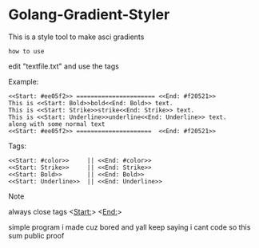 # Golang-Gradient-Styler
This is a style tool to make asci gradients

`how to use`

edit "textfile.txt" and use the tags

Example:
```
<<Start: #ee05f2>> ====================== <<End: #f20521>>
This is <<Start: Bold>>bold<<End: Bold>> text.
This is <<Start: Strike>>strike<<End: Strike>> text.
This is <<Start: Underline>>underline<<End: Underline>> text.
along with some normal text
<<Start: #ee05f2>> =====================  <<End: #f20521>>
```

Tags:
```
<<Start: #color>>     || <<End: #color>>
<<Start: Strike>>     || <<End: Strike>>
<<Start: Bold>>       || <<End: Bold>>
<<Start: Underline>>  || <<End: Underline>>
```

> [!NOTE]
> always close tags <<Start:>> <<End:>>

simple program i made cuz bored and yall keep saying i cant code so this sum public proof 
